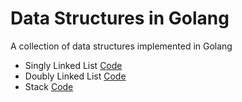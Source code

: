 # Data Structures in Golang
A collection of data structures implemented in Golang

- Singly Linked List [Code](https://github.com/cirilomegg/Data-Structures-in-Golang/tree/master/singly-linked-list)
- Doubly Linked List [Code](https://github.com/cirilomegg/Data-Structures-in-Golang/tree/master/doubly-linked-list)
- Stack [Code](https://github.com/cirilomegg/Data-Structures-in-Golang/tree/master/stack)